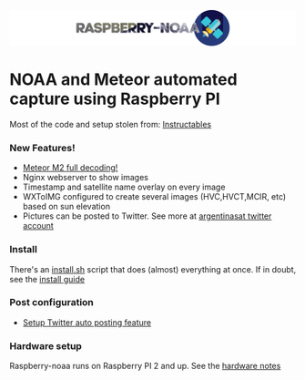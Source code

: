 ![Raspberry NOAA](header.png)

# NOAA and Meteor automated capture using Raspberry PI
Most of the code and setup stolen from: [Instructables](https://www.instructables.com/id/Raspberry-Pi-NOAA-Weather-Satellite-Receiver/)

### New Features!
  - [Meteor M2 full decoding!](METEOR.md)
  - Nginx webserver to show images
  - Timestamp and satellite name overlay on every image
  - WXToIMG configured to create several images (HVC,HVCT,MCIR, etc) based on sun elevation
  - Pictures can be posted to Twitter. See more at [argentinasat twitter account](https://twitter.com/argentinasat)

### Install
There's an [install.sh](install.sh) script that does (almost) everything at once. If in doubt, see the [install guide](INSTALL.md)

### Post configuration
* [Setup Twitter auto posting feature](INSTALL.md#set-your-twitter-credentials)

### Hardware setup
Raspberry-noaa runs on Raspberry PI 2 and up. See the [hardware notes](HARDWARE.md)

